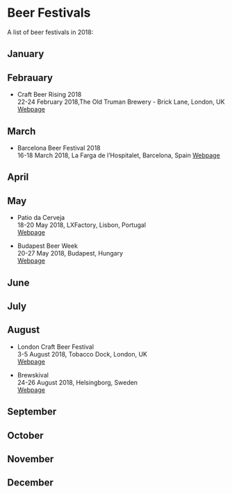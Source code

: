 # Beer Festivals
A list of beer festivals in 2018:

## January


## Febrauary
* Craft Beer Rising 2018   
22-24 February 2018,The Old Truman Brewery - Brick Lane, London, UK   
[Webpage](https://www.craftbeerrising.co.uk)

## March
* Barcelona Beer Festival 2018   
16-18 March 2018, La Farga de l’Hospitalet, Barcelona, Spain
[Webpage](http://barcelonabeerfestival.com)

## April

## May
* Patio da Cerveja   
18-20 May 2018, LXFactory, Lisbon, Portugal   
[Webpage](http://www.patiodacerveja.com)

* Budapest Beer Week   
20-27 May 2018, Budapest, Hungary   
[Webpage](https://bpbw.hu)

## June

## July

## August
* London Craft Beer Festival   
3-5 August 2018, Tobacco Dock, London, UK   
[Webpage](https://londoncraftbeerfestival.co.uk)

* Brewskival   
24-26 August 2018, Helsingborg, Sweden   
[Webpage](https://www.eventbrite.com/e/brewskival-2018-tickets-41108067336?aff=efbneb)

## September

## October

## November

## December
